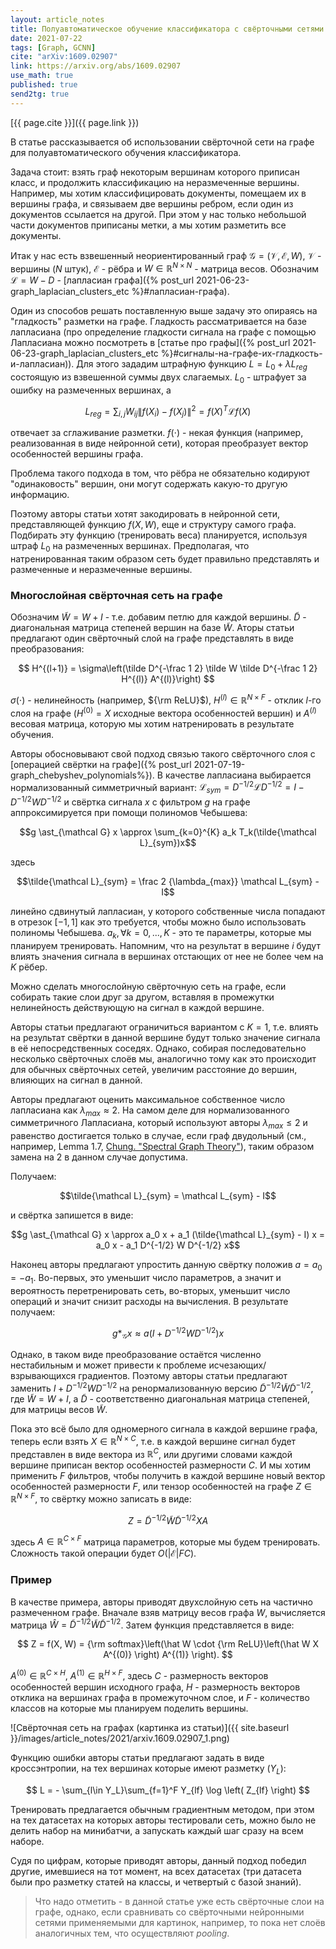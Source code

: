 ```yaml
---
layout: article_notes
title: Полуавтоматическое обучение классификатора с свёрточными сетями на графах.
date: 2021-07-22
tags: [Graph, GCNN]
cite: "arXiv:1609.02907"
link: https://arxiv.org/abs/1609.02907
use_math: true
published: true
send2tg: true
---
```

[{{ page.cite }}]({{ page.link }})

В статье рассказывается об использовании свёрточной сети на графе для полуавтоматического обучения классификатора.

Задача стоит: взять граф некоторым вершинам которого приписан класс, и продолжить классификацию на неразмеченные вершины. Например, мы хотим
классифицировать документы, помещаем их в вершины графа, и связываем две вершины ребром, если один из документов ссылается на другой. При этом у нас
только небольшой части документов приписаны метки, а мы хотим разметить все документы. 

<!--more-->

Итак у нас есть взвешенный неориентированный граф $\mathcal G = (\mathcal V, \mathcal E, W)$, $\mathcal V$ - вершины ($N$ штук), $\mathcal E$ - рёбра
и $W \in\mathbb R^{N\times N}$ - матрица весов. Обозначим $\mathcal L = W - D$ -
[лапласиан графа]({% post_url 2021-06-23-graph_laplacian_clusters_etc %}#лапласиан-графа).

Один из способов решать поставленную выше задачу это опираясь на "гладкость" разметки на графе. Гладкость рассматривается на базе лапласиана (про
определение гладкости сигнала на графе с помощью Лапласиана можно посмотреть в 
[статье про графы]({% post_url 2021-06-23-graph_laplacian_clusters_etc %}#сигналы-на-графе-их-гладкость-и-лапласиан)).
Для этого зададим штрафную функцию $L = L_0 + \lambda L_{reg}$ состоящую из взвешенной суммы двух слагаемых. $L_0$ - штрафует за ошибку на размеченных
вершинах, а

$$L_{reg} = \sum_{i,j}W_{ij} \left \| f\left(X_i\right) - f\left(X_j\right)\right \|^2 = f\left(X\right)^T \mathcal L f\left(X\right)$$

отвечает за сглаживание разметки. $f(\cdot)$ - некая функция (например, реализованная в виде нейронной сети), которая преобразует вектор особенностей
вершины графа.

Проблема такого подхода в том, что рёбра не обязательно кодируют "одинаковость" вершин, они могут содержать какую-то другую информацию.

Поэтому авторы статьи хотят закодировать в нейронной сети, представляющей функцию $f(X, W)$, еще и структуру самого графа. Подбирать эту функцию
(тренировать веса) планируется, используя штраф $L_0$ на размеченных вершинах. Предполагая, что натренированная таким образом сеть будет правильно
представлять и размеченные и неразмеченные вершины.

### Многослойная свёрточная сеть на графе

Обозначим $\tilde W = W + I$ - т.е. добавим петлю для каждой вершины. $\tilde D$ - диагональная матрица степеней вершин на базе $\tilde W$. Аторы
статьи предлагают один свёрточный слой на графе представлять в виде преобразования:

$$
H^{(l+1)} = \sigma\left(\tilde D^{-\frac 1 2} \tilde W \tilde D^{-\frac 1 2} H^{(l)} A^{(l)}\right)
$$

$\sigma(\cdot)$ - нелинейность (например, ${\rm ReLU}$), $H^{(l)} \in \mathbb R^{N \times F}$ - отклик $l$-го слоя на графе ($H^{(0)} = X$ исходные
вектора особенностей вершин) и $A^{(l)}$ весовая матрица, которую мы хотим натренировать в результате обучения.

Авторы обосновывают свой подход связью такого свёрточного слоя с [операцией свёртки на графе]({% post_url 2021-07-19-graph_chebyshev_polynomials%}).
В качестве лапласиана выбирается нормализованный симметричный вариант: $\mathcal L_{sym}=D^{-1/2} \mathcal L D^{-1/2} = I - D^{-1/2} W D^{-1/2}$ и
свёртка сигнала $x$ с фильтром $g$ на графе аппроксимируется при помощи полиномов Чебышева:

$$g \ast_{\mathcal G} x \approx \sum_{k=0}^{K} a_k T_k(\tilde{\mathcal L}_{sym})x$$

здесь 

$$\tilde{\mathcal L}_{sym} = \frac 2 {\lambda_{max}} \mathcal L_{sym} - I$$

линейно сдвинутый лапласиан, у которого собственные числа попадают в отрезок $[-1, 1]$ как это требуется, чтобы можно было использовать полиномы
Чебышева. $a_k,\,\forall k=0,...,K$ - это те параметры, которые мы планируем тренировать. Напомним, что на результат в вершине $i$ будут влиять
значения сигнала в вершинах отстающих от нее не более чем на $K$ рёбер.

Можно сделать многослойную свёрточную сеть на графе, если собирать такие слои друг за другом, вставляя в промежутки нелинейность действующую на сигнал
в каждой вершине. 

Авторы статьи предлагают ограничиться вариантом с $K=1$, т.е. влиять на результат свёртки в данной вершине будут только значение сигнала в её
непосредственных соседях. Однако, собирая последовательно несколько свёрточных слоёв мы, аналогично тому как это происходит для обычных свёрточных
сетей, увеличим расстояние до вершин, влияющих на сигнал в данной.

Aвторы предлагают оценить максимальное собственное число лапласиана как $\lambda_{max} \approx 2$. На самом деле для нормализованного симметричного
Лапласиана, который используют авторы $\lambda_{max} \le 2$ и равенство достигается только в случае, если граф двудольный (см., например, Lemma 1.7,
[Chung. "Spectral Graph Theory"](http://www.math.ucsd.edu/~fan/research/cb/ch1.pdf)), таким образом замена на $2$ в данном случае допустима. 

Получаем:

$$\tilde{\mathcal L}_{sym} = \mathcal L_{sym} - I$$

и свёртка запишется в виде:

$$g \ast_{\mathcal G} x \approx a_0 x + a_1 (\tilde{\mathcal L}_{sym} - I) x = a_0 x - a_1 D^{-1/2} W D^{-1/2} x$$

Наконец авторы предлагают упростить данную свёртку положив $a = a_0 = -a_1$. Во-первых, это уменьшит число параметров, а значит и вероятность
перетренировать сеть, во-вторых, уменьшит число операций и значит снизит расходы на вычисления. В результате получаем:

$$g \ast_{\mathcal G} x \approx a \left(I + D^{-1/2} W D^{-1/2}\right) x$$

Однако, в таком виде преобразование остаётся численно нестабильным и может привести к проблеме исчезающих/взрывающихся градиентов. Поэтому авторы
статьи предлагают заменить $I + D^{-1/2} W D^{-1/2}$ на ренормализованную версию $\tilde D^{-1/2} \tilde W \tilde D^{-1/2}$, где
$\tilde W = W + I$, а $\tilde D$ - соответственно диагональная матрица степеней, для матрицы весов $\tilde W$.

Пока это всё было для одномерного сигнала в каждой вершине графа, теперь если взять $X \in \mathbb R^{N \times C}$, т.е. в каждой вершине сигнал будет
представлен в виде вектора из $\mathbb R^{C}$, или другими словами каждой вершине приписан вектор особенностей размерности $C$. И мы хотим применить
$F$ фильтров, чтобы получить в каждой вершине новый вектор особенностей размерности $F$, или тензор особенностей на графе
$Z \in \mathbb R^{N \times F}$, то свёртку можно записать в виде:

$$Z = \tilde D^{-1/2} \tilde W \tilde D^{-1/2} X A$$

здесь $A \in \mathbb R^{C \times F}$ матрица параметров, которые мы будем тренировать. Сложность такой операции будет $O(\vert\mathcal E\vert F C)$.

### Пример

В качестве примера, авторы приводят двухслойную сеть на частично размеченном графе. Вначале взяв матрицу весов графа $W$, вычисляется матрица
$\hat W = \tilde D^{-1/2} \tilde W \tilde D^{-1/2}$. Затем функция представляется в виде:

$$
Z = f(X, W) = {\rm softmax}\left(\hat W \cdot {\rm ReLU}\left(\hat W X A^{(0)} \right) A^{(1)} \right).
$$

$A^{(0)} \in \mathbb R^{C\times H}$, $A^{(1)} \in \mathbb R^{H\times F}$, здесь $C$ - размерность векторов особенностей вершин исходного графа,
$H$ - размерность векторов отклика на вершинах графа в промежуточном слое, и $F$ - количество классов на которые мы планируем поделить вершины.

![Свёрточная сеть на графах (картинка из статьи)]({{ site.baseurl }}/images/article_notes/2021/arxiv.1609.02907_1.png)

Функцию ошибки авторы статьи предлагают задать в виде кроссэнтропии, на тех вершинах которые имеют разметку ($Y_L$):

$$
L = - \sum_{l\in Y_L}\sum_{f=1}^F Y_{lf} \log \left( Z_{lf} \right)
$$

Тренировать предлагается обычным градиентным методом, при этом на тех датасетах на которых авторы тестировали сеть, можно было не делить набор на
минибатчи, а запускать каждый шаг сразу на всем наборе.

Судя по цифрам, которые приводят авторы, данный подход победил другие, имевшиеся на тот момент, на всех датасетах (три датасета были про разметку
статей на классы, и четвертый с базой знаний).

> Что надо отметить - в данной статье уже есть свёрточные слои на графе, однако, если сравнивать со свёрточными нейронными сетями применяемыми для
> картинок, например, то пока нет слоёв аналогичных тем, что осуществляют *pooling*.
